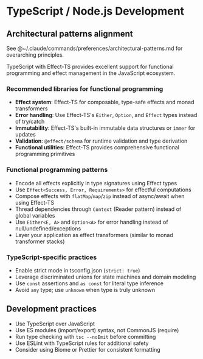 # TypeScript / Node.js Development

## Architectural patterns alignment

See @~/.claude/commands/preferences/architectural-patterns.md for overarching principles.

TypeScript with Effect-TS provides excellent support for functional programming and effect management in the JavaScript ecosystem.

### Recommended libraries for functional programming
- **Effect system**: Effect-TS for composable, type-safe effects and monad transformers
- **Error handling**: Use Effect-TS's `Either`, `Option`, and `Effect` types instead of try/catch
- **Immutability**: Effect-TS's built-in immutable data structures or `immer` for updates
- **Validation**: `@effect/schema` for runtime validation and type derivation
- **Functional utilities**: Effect-TS provides comprehensive functional programming primitives

### Functional programming patterns
- Encode all effects explicitly in type signatures using Effect types
- Use `Effect<Success, Error, Requirements>` for effectful computations
- Compose effects with `flatMap`/`map`/`zip` instead of async/await when using Effect-TS
- Thread dependencies through `Context` (Reader pattern) instead of global variables
- Use `Either<E, A>` and `Option<A>` for error handling instead of null/undefined/exceptions
- Layer your application as effect transformers (similar to monad transformer stacks)

### TypeScript-specific practices
- Enable strict mode in tsconfig.json (`strict: true`)
- Leverage discriminated unions for state machines and domain modeling
- Use `const` assertions and `as const` for literal type inference
- Avoid `any` type; use `unknown` when type is truly unknown

## Development practices

- Use TypeScript over JavaScript
- Use ES modules (import/export) syntax, not CommonJS (require)
- Run type checking with `tsc --noEmit` before committing
- Use ESLint with TypeScript rules for additional safety
- Consider using Biome or Prettier for consistent formatting
